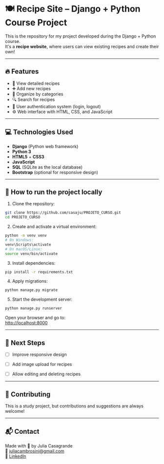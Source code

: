 # 🍽️ Recipe Site – Django + Python Course Project

This is the repository for my project developed during the Django + Python course.  
It's a **recipe website**, where users can view existing recipes and create their own!

---

## 🔥 Features

- 📄 View detailed recipes
- ➕ Add new recipes
- 🧠 Organize by categories
- 🔍 Search for recipes
- 👤 User authentication system (login, logout)
- ⚙️ Web interface with HTML, CSS, and JavaScript

---

## 💻 Technologies Used

- **Django** (Python web framework)
- **Python 3**
- **HTML5** + **CSS3**
- **JavaScript**
- **SQL** (SQLite as the local database)
- **Bootstrap** (optional for responsive design)

---

## 🚀 How to run the project locally

1. Clone the repository:
```bash
git clone https://github.com/casaju/PROJETO_CURSO.git
cd PROJETO_CURSO
```

2. Create and activate a virtual environment:
```bash
python -m venv venv
# On Windows:
venv\Scripts\activate
# On macOS/Linux:
source venv/bin/activate
```

3. Install dependencies:
```bash
pip install -r requirements.txt
```

4. Apply migrations:
```bash
python manage.py migrate
```

5. Start the development server:
```bash
python manage.py runserver
```

Open your browser and go to:  
[http://localhost:8000](http://localhost:8000)

---

## 📌 Next Steps

- [ ] Improve responsive design  
- [ ] Add image upload for recipes  
- [ ] Allow editing and deleting recipes  


---

## 🤝 Contributing

This is a study project, but contributions and suggestions are always welcome!

---

## 📬 Contact

Made with 💜 by Julia Casagrande  
📧 [juliacambrosini@gmail.com](mailto:juliacambrosini@gmail.com)  
🔗 [LinkedIn](https://www.linkedin.com/in/juliacasagrandeambrosini/)